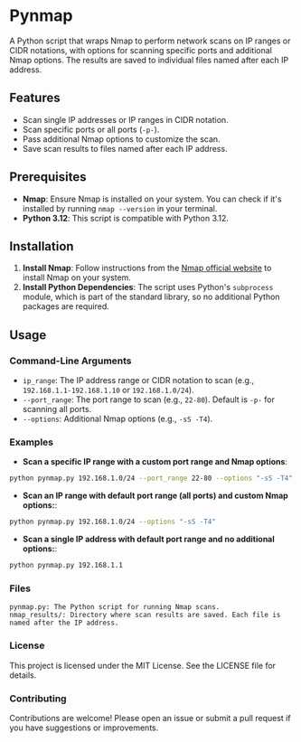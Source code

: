 # Pynmap

A Python script that wraps Nmap to perform network scans on IP ranges or CIDR notations, with options for scanning specific ports and additional Nmap options. The results are saved to individual files named after each IP address.

## Features

- Scan single IP addresses or IP ranges in CIDR notation.
- Scan specific ports or all ports (`-p-`).
- Pass additional Nmap options to customize the scan.
- Save scan results to files named after each IP address.

## Prerequisites

- **Nmap**: Ensure Nmap is installed on your system. You can check if it's installed by running `nmap --version` in your terminal.
- **Python 3.12**: This script is compatible with Python 3.12.

## Installation

1. **Install Nmap**: Follow instructions from the [Nmap official website](https://nmap.org/download.html) to install Nmap on your system.
2. **Install Python Dependencies**: The script uses Python's `subprocess` module, which is part of the standard library, so no additional Python packages are required.

## Usage

### Command-Line Arguments
- `ip_range`: The IP address range or CIDR notation to scan (e.g., `192.168.1.1-192.168.1.10` or `192.168.1.0/24`).
- `--port_range`: The port range to scan (e.g., `22-80`). Default is `-p-` for scanning all ports.
- `--options`: Additional Nmap options (e.g., `-sS -T4`).

### Examples

- **Scan a specific IP range with a custom port range and Nmap options**:
```bash
python pynmap.py 192.168.1.0/24 --port_range 22-80 --options "-sS -T4"
```

- **Scan an IP range with default port range (all ports) and custom Nmap options:**:
```bash
python pynmap.py 192.168.1.0/24 --options "-sS -T4"
```

- **Scan a single IP address with default port range and no additional options:**:
```bash
python pynmap.py 192.168.1.1
```

### Files
```
pynmap.py: The Python script for running Nmap scans.
nmap_results/: Directory where scan results are saved. Each file is named after the IP address.
```

### License
This project is licensed under the MIT License. See the LICENSE file for details.

### Contributing
Contributions are welcome! Please open an issue or submit a pull request if you have suggestions or improvements.